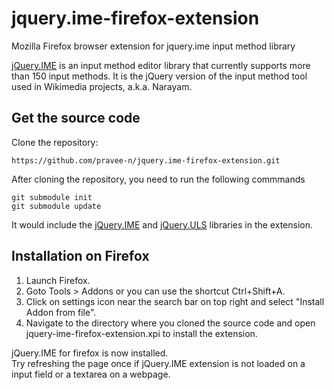 jquery.ime-firefox-extension
============================

Mozilla Firefox browser extension for jquery.ime input method library

[jQuery.IME](https://github.com/wikimedia/jquery.ime) is an input method editor library that currently supports more than 150 input methods. It is the jQuery 
version of the input method tool used in Wikimedia projects, a.k.a. Narayam.

Get the source code
-------------------
Clone the repository:

    https://github.com/pravee-n/jquery.ime-firefox-extension.git

After cloning the repository, you need to run the following commmands
    
	git submodule init
	git submodule update

It would include the [jQuery.IME](https://github.com/wikimedia/jquery.ime) and 
[jQuery.ULS](https://github.com/wikimedia/jquery.uls) libraries in the extension.


Installation on Firefox
-----------------------
1. Launch Firefox.
2. Goto Tools > Addons or you can use the shortcut Ctrl+Shift+A.
3. Click on settings icon near the search bar on top right and select "Install Addon from file".
4. Navigate to the directory where you cloned the source code and open jquery-ime-firefox-extension.xpi to install the extension.

jQuery.IME for firefox is now installed.<br>
Try refreshing the page once if jQuery.IME extension is not loaded on a input field or a textarea on a webpage.
